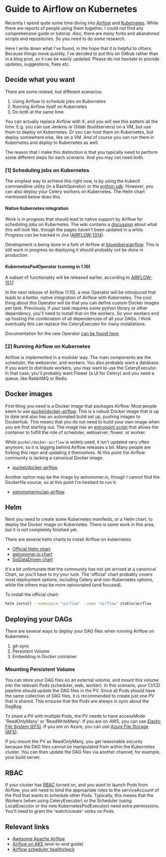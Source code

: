 # Guide to Airflow on Kubernetes

Recently I spend quite some time diving into [Airflow](https://airflow.incubator.apache.org/) and [Kubernetes](https://kubernetes.io). While there are reports of people using them together, I could not find any comprehensive guide or tutorial. Also, there are many forks and abandoned scripts and repositories. So you need to do some research.

Here I write down what I've found, in the hope that it is helpful to others. Because things move quickly, I've decided to put this on Github rather than in a blog post, so it can be easily updated. Please do not hesitate to provide updates, suggestions, fixes etc.

## Decide what you want
There are some related, but different scenarios:

1. Using Airflow to schedule jobs on Kubernetes
2. Running Airflow itself on Kubernetes
3. Do both at the same time

You can actually replace Airflow with X, and you will see this pattern all the time. E.g. you can use Jenkins or Gitlab (buildservers) on a VM, but use them to deploy on Kubernetes. Or you can host them on Kubernetes, but deploy somewhere else, like on a VM. And of course you can run them in Kubernetes and deploy to Kubernetes as well.

The reason that I make this distinction is that you typically need to perform some different steps for each scenario. And you may not need both.

### [1] Scheduling jobs on Kubernetes

The simplest way to achieve this right now, is by using the kubectl commandline utility (in a BashOperator) or the [python sdk](https://github.com/kubernetes-client/python).
However, you can also deploy your Celery workers on Kubernetes. The Helm chart mentioned below does this.

#### Native Kubernetes integration
Work is in progress that should lead to native support by Airflow for scheduling jobs on Kubernetes. The wiki contains a [discussion](https://cwiki.apache.org/confluence/pages/viewpage.action?pageId=71013666) about what this will look like, though the pages haven't been updated in a while. Progress can be tracked in Jira ([AIRFLOW-1314](https://issues.apache.org/jira/browse/AIRFLOW-1314)).

Development is being done in a fork of Airflow at [bloomberg/airflow](https://github.com/bloomberg/airflow). This is still work in progress so deploying it should probably not be done in production.



#### KubernetesPodOperator (coming in 1.10)
A subset of functionality will be released earlier, according to [AIRFLOW-1517](https://issues.apache.org/jira/browse/AIRFLOW-1517).

In the next release of Airflow (1.10), a new Operator will be introduced that leads to a better, native integration of Airflow with Kubernetes. The cool thing about this Operator will be that you can define custom Docker images per task. 
Previously, if your task requires some python library or other dependency, you'll need to install that on the workers. So your workers end up hosting the combination of all dependencies of all your DAGs.
I think eventually this can replace the CeleryExecutor for many installations.

Documentation for the new Operator [can be found here](https://github.com/apache/incubator-airflow/blob/master/docs/kubernetes.rst).



### [2] Running Airflow on Kubernetes
Airflow is implemented in a modular way. The main components are the scheduler, the webserver, and workers.
You also probably want a database.
If you want to distribute workers, you may want to use the CeleryExecutor. In that case, you'll probably want Flower (a UI for Celery) and you need a queue, like RabbitMQ or Redis.



## Docker images
First thing you need is a Docker image that packages Airflow. Most people seem to use [puckel/docker-airflow](https://github.com/puckel/docker-airflow). This is a robust Docker image that is up to date and also has an automated build set up, pushing images to Dockerhub. This means that you do not need to build your own image when you are first starting out. The image has an [entrypoint script](https://github.com/puckel/docker-airflow/blob/master/script/entrypoint.sh) that allows the container to fulfill the role of scheduler, webserver, flower, or worker.

While `puckel/docker-airflow` is widely used, it isn't updated very often anymore, so it is lagging behind Airflow releases a bit. Many people are forking this repo and updating it themselves. At this point the Airflow community is lacking a canonical Docker image.

* [puckel/docker-airflow](https://hub.docker.com/r/puckel/docker-airflow)

Another option may be the image by astronomer.io, though I cannot find the Dockerfile source, so at this point I'm hesitant to run it:

* [astronomerinc/ap-airflow](https://hub.docker.com/r/astronomerinc/ap-airflow)


## Helm
Next you need to create some Kubernetes manifests, or a Helm chart, to deploy the Docker image on Kubernetes. There is some work in this area, but it is not completely finished yet. 

There are several helm charts to install Airflow on kubernetes:

* [Official Helm chart](https://github.com/helm/charts/tree/master/stable/airflow)
* [astronomer.io chart](https://github.com/astronomer/helm.astronomer.io/tree/master/charts/airflow)
* [GoDataDriven chart](https://github.com/godatadriven/airflow-helm)

It's a bit unfortunate that the community has not yet arrived at a canonical Chart, so you'll have to try your luck. The 'official' chart probably covers most deployment options, including Celery and non-Kubernetes options, while the others may be more opinionated (and focused).

To install the official chart: 

```bash
helm install --namespace "airflow" --name "airflow" stable/airflow
```  


## Deploying your DAGs
There are several ways to deploy your DAG files when running Airflow on Kubernetes.

1. git-sync
2. Persistent Volume
3. Embedding in Docker container

### Mounting Persistent Volume
You can store your DAG files on an external volume, and mount this volume into the relevant Pods
(scheduler, web, worker). In this scenario, your CI/CD pipeline should update the DAG files in the 
PV.
Since all Pods should have the same collection of DAG files, it is recommended to create just one PV
that is shared. This ensures that the Pods are always in sync about the DagBag. 

To share a PV with multiple Pods, the PV needs to have accessMode 'ReadOnlyMany' or 'ReadWriteMany'.
If you are on AWS, you can use [Elastic File System (EFS)](https://aws.amazon.com/efs/). 
If you are on Azure, you can use [Azure File Storage (AFS)](https://docs.microsoft.com/en-us/azure/aks/azure-files-dynamic-pv).

If you mount the PV as ReadOnlyMany, you get reasonable security because the DAG files cannot be manipulated from within the Kubernetes cluster. You can then update the DAG files via another channel, for example, your build server.

## RBAC
If your cluster has [RBAC](https://kubernetes.io/docs/admin/authorization/rbac/) turned on, and you want to launch Pods from Airflow, you will need to bind the appropriate roles to the serviceAccount of the Pod that wants to schedule other Pods. Typically, this means that the Workers (when using CeleryExecutor) or the Scheduler (using LocalExecutor or the new KubernetesPodExecutor) need extra permissions. You'll need to grant the 'watch/create' verbs on Pods.

## Relevant links
* [Awesome Apache Airflow](https://github.com/jghoman/awesome-apache-airflow)
* [Airflow on AKS](https://blog.godatadriven.com/airflow-on-aks) (end-to-end guide)
* [Airflow scheduler healthcheck](https://roland.de-boo.nl/airflow-healthcheck/)

